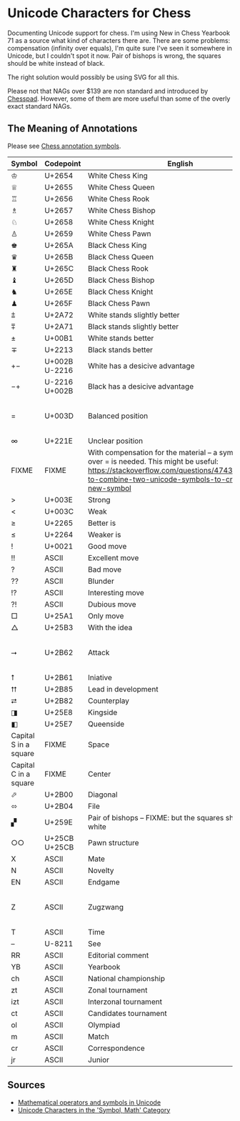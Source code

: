 # Unicode Characters for Chess

Documenting Unicode support for chess. I'm using New in Chess Yearbook
71 as a source what kind of characters there are. There are some
problems: compensation (infinity over equals), I'm quite sure I've seen
it somewhere in Unicode, but I couldn't spot it now. Pair of bishops is
wrong, the squares should be white instead of black.

The right solution would possibly be using SVG for all this.

Please not that NAGs over $139 are non standard and introduced by [Chesspad](http://www.wmlsoftware.com/chesspad.html). However, some of them are more useful than some of 
the overly exact standard NAGs.

## The Meaning of Annotations

Please see [Chess annotation symbols](https://en.wikipedia.org/wiki/Chess_annotation_symbols).

Symbol | Codepoint | English | NAG
------ | ---------- | ------- | ---
&#x2654; | U+2654 | White Chess King | N/A
&#x2655; | U+2655 | White Chess Queen | N/A
&#x2656; | U+2656 | White Chess Rook | N/A
&#x2657; | U+2657 | White Chess Bishop | N/A
&#x2658; | U+2658 | White Chess Knight | N/A
&#x2659; | U+2659 | White Chess Pawn | N/A
&#x265A; | U+265A | Black Chess King | N/A
&#x265B; | U+265B | Black Chess Queen | N/A
&#x265C; | U+265C | Black Chess Rook | N/A
&#x265D; | U+265D | Black Chess Bishop | N/A
&#x265E; | U+265E | Black Chess Knight | N/A
&#x265F; | U+265F | Black Chess Pawn | N/A
&#x2a72; | U+2A72 | White stands slightly better | $14
&#x2a71; | U+2A71 | Black stands slightly better | $15
&#xb1; | U+00B1 | White stands better | $16
&#x2213; | U+2213 | Black stands better | $17
+&#x2212; | U+002B U-2216 | White has a desicive advantage | $18
&#x2212;+ |  U-2216 U+002B | Black has a desicive advantage | $19
= | U+003D | Balanced position | $10; $11 or $12 might be applicable
&#x221e; | U+221E | Unclear position | $13
FIXME | FIXME | With compensation for the material – a symbol with &#x221e; over = is needed. This might be useful: https://stackoverflow.com/questions/47437061/how-to-combine-two-unicode-symbols-to-create-a-new-symbol | $44 for White, $45 for Black
&gt; | U+003E | Strong | N/A
&lt; | U+003C | Weak | N/A
&#x2265; | U+2265 | Better is | $142
&#x2264; | U+2264 | Weaker is | $143
! | U+0021 | Good move | $1
!! | ASCII | Excellent move | $3
? | ASCII | Bad move | $2
?? | ASCII | Blunder | $4
!? | ASCII | Interesting move | $5
?! | ASCII | Dubious move | $6
&#x25A1; | U+25A1 | Only move | $7
&#x25B3; | U+25B3 | With the idea | $140
&#x2B62; | U+2B62 | Attack | $40 for White, $41 for Black
&#x2B61; | U+2B61 | Iniative | $36–$39
&#x2B85; | U+2B85 | Lead in development | $30-$35
&#x2B82; | U+2B82 | Counterplay | $130-$135
&#x25E8; | U+25E8 | Kingside | $242
&#x25E7; | U+25E7 | Queenside | $243
Capital S in a square | FIXME | Space | $24–$29
Capital C in a square | FIXME | Center | $48-$53
&#x2B00; | U+2B00 | Diagonal | $240
&#x2B04; | U+2B04 | File | $239
&#x259E; | U+259E | Pair of bishops – FIXME: but the squares should be white | $246
&#x25CB;&#x25CB; | U+25CB U+25CB | Pawn structure
X | ASCII | Mate
N | ASCII | Novelty
EN | ASCII | Endgame
Z | ASCII | Zugzwang | $22 for White, $23 for Black
T | ASCII | Time
– | U-8211 | See
RR | ASCII | Editorial comment
YB | ASCII | Yearbook
ch | ASCII | National championship
zt | ASCII | Zonal tournament
izt | ASCII | Interzonal tournament
ct | ASCII | Candidates tournament
ol | ASCII | Olympiad
m | ASCII | Match
cr | ASCII | Correspondence
jr | ASCII | Junior

## Sources

* [Mathematical operators and symbols in Unicode](https://en.wikipedia.org/wiki/Mathematical_operators_and_symbols_in_Unicode)
* [Unicode Characters in the 'Symbol, Math' Category](http://www.fileformat.info/info/unicode/category/Sm/list.htm)
